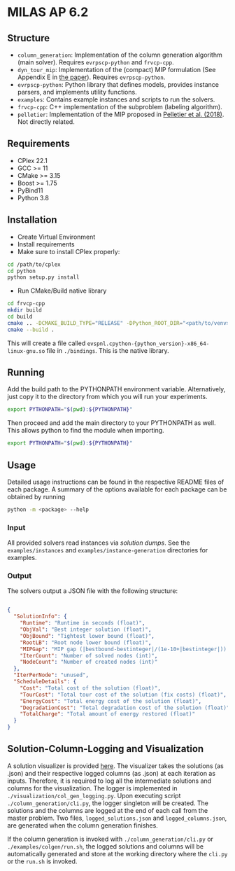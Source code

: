 # MILAS AP 6.2

## Structure

* `column_generation`: Implementation of the column generation algorithm (main solver). Requires `evrpscp-python`
  and `frvcp-cpp`.
* `dyn_tour_mip`: Implementation of the (compact) MIP formulation (See Appendix E
  in [the paper](https://arxiv.org/abs/2201.03972)). Requires `evrpscp-python`.
* `evrpscp-python`: Python library that defines models, provides instance parsers, and implements utility functions.
* `examples`: Contains example instances and scripts to run the solvers.
* `frvcp-cpp`: C++ implementation of the subproblem (labeling algorithm).
* `pelletier`: Implementation of the MIP proposed
  in [Pelletier et al. (2018)](https://www.sciencedirect.com/science/article/abs/pii/S0191261517308871). Not directly
  related.

## Requirements

* CPlex 22.1
* GCC >= 11
* CMake >= 3.15
* Boost >= 1.75
* PyBind11
* Python 3.8

## Installation

* Create Virtual Environment
* Install requirements
* Make sure to install CPlex properly:

```bash
cd /path/to/cplex
cd python
python setup.py install
```

* Run CMake/Build native library

```bash
cd frvcp-cpp
mkdir build
cd build
cmake .. -DCMAKE_BUILD_TYPE="RELEASE" -DPython_ROOT_DIR="<path/to/venv>"
cmake --build .
```

This will create a file called `evspnl.cpython-{python_version}-x86_64-linux-gnu.so` file in `./bindings`.
This is the native library.

## Running

Add the build path to the PYTHONPATH environment variable. Alternatively, just copy it to the directory from which
you will run your experiments.

```bash
export PYTHONPATH="$(pwd):${PYTHONPATH}"
```

Then proceed and add the main directory to your PYTHONPATH as well. This allows python to find the module when
importing.

```bash
export PYTHONPATH="$(pwd):${PYTHONPATH}"
```

## Usage

Detailed usage instructions can be found in the respective README files of each package. A summary of the options
available for each package can be obtained by running

```bash
python -m <package> --help
```

### Input

All provided solvers read instances via *solution dumps*. See the `examples/instances`
and `examples/instance-generation` directories for examples.

### Output

The solvers output a JSON file with the following structure:

```json

{
  "SolutionInfo": {
    "Runtime": "Runtime in seconds (float)",
    "ObjVal": "Best integer solution (float)",
    "ObjBound": "Tightest lower bound (float)",
    "RootLB": "Root node lower bound (float)",
    "MIPGap": "MIP gap (|bestbound-bestinteger|/(1e-10+|bestinteger|)) (float)",
    "IterCount": "Number of solved nodes (int)",
    "NodeCount": "Number of created nodes (int)"
  },
  "IterPerNode": "unused",
  "ScheduleDetails": {
    "Cost": "Total cost of the solution (float)",
    "TourCost": "Total tour cost of the solution (fix costs) (float)",
    "EnergyCost": "Total energy cost of the solution (float)",
    "DegradationCost": "Total degradation cost of the solution (float)",
    "TotalCharge": "Total amount of energy restored (float)"
  }
}
```

## Solution-Column-Logging and Visualization

A solution visualizer is provided [here](https://oscm.maximilian-schiffer.com/milas/col_visualizer). The visualizer takes the solutions (as .json) and their respective logged columns (as .json) at each iteration as inputs. Therefore, it is required to log all the intermediate solutions and columns for the visualization. The logger is implemented in `./visualization/col_gen_logging.py`. Upon executing script `./column_generation/cli.py`, the logger singleton will be created. The solutions and the columns are logged at the end of each call from the master problem. Two files, `logged_solutions.json` and `logged_columns.json`, are generated when the column generation finishes.

If the column generation is invoked with `./column_generation/cli.py` or `./examples/colgen/run.sh`, the logged solutions and columns will be automatically generated and store at the working directory where the `cli.py` or the `run.sh` is invoked. 
